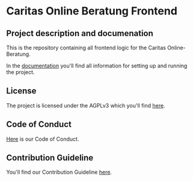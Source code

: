 # Caritas Online Beratung Frontend

## Project description and documenation

This is the repository containing all frontend logic for the Caritas Online-Beratung.

In the [documentation](https://CaritasDeutschland.github.io) you'll find all information for setting up and running the project.

## License

The project is licensed under the AGPLv3 which you'll find [here](LICENSE.md).

## Code of Conduct

[Here](https://github.com/CaritasDeutschland/.github/blob/master/CODE_OF_CONDUCT.md) is our Code of Conduct.

## Contribution Guideline

You'll find our Contribution Guideline [here](https://github.com/CaritasDeutschland/.github/blob/master/CONTRIBUTING.md).
